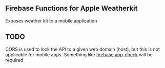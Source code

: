 ## Firebase Functions for Apple Weatherkit

Exposes weather kit to a mobile application

## TODO

CORS is used to lock the API to a given web domain (host), but this is not applicable for mobile apps. Something like [firebase app-check](https://firebase.google.com/docs/app-check) will be required

